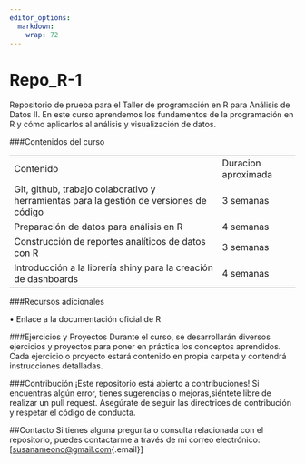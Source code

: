 ```yaml
---
editor_options: 
  markdown: 
    wrap: 72
---
```


# Repo_R-1

Repositorio de prueba para el Taller de programación en R para Análisis
de Datos II. En este curso aprendemos los fundamentos de la programación
en R y cómo aplicarlos al análisis y visualización de datos.

###Contenidos del curso

|                                                                                         |                     |
|----------------------------------------------|--------------------------|
| Contenido                                                                               | Duracion aproximada |
| Git, github, trabajo colaborativo y herramientas para la gestión de versiones de código | 3 semanas           |
| Preparación de datos para análisis en R                                                 | 4 semanas           |
| Construcción de reportes analíticos de datos con R                                      | 3 semanas           |
| Introducción a la librería shiny para la creación de dashboards                         | 4 semanas           |

###Recursos adicionales

• Enlace a la documentación oficial de R

###Ejercicios y Proyectos Durante el curso, se desarrollarán diversos
ejercicios y proyectos para poner en práctica los conceptos aprendidos.
Cada ejercicio o proyecto estará contenido en propia carpeta y contendrá
instrucciones detalladas.

###Contribución ¡Este repositorio está abierto a contribuciones! Si
encuentras algún error, tienes sugerencias o mejoras,siéntete libre de
realizar un pull request. Asegúrate de seguir las directrices de
contribución y respetar el código de conducta.

##Contacto Si tienes alguna pregunta o consulta relacionada con el
repositorio, puedes contactarme a través de mi correo electrónico:
[[susanameono\@gmail.com](mailto:susanameono@gmail.com){.email}]

